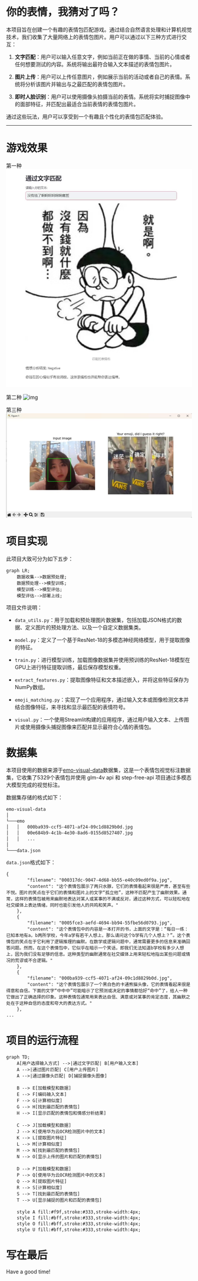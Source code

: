 # 你的表情，我猜对了吗？

本项目旨在创建一个有趣的表情包匹配游戏。通过结合自然语言处理和计算机视觉技术，我们收集了大量网络上的表情包图片。用户可以通过以下三种方式进行交互：

1. **文字匹配**：用户可以输入任意文字，例如当前正在做的事情、当前的心情或者任何想要测试的内容。系统将输出最符合输入文本描述的表情包图片。

2. **图片上传**：用户可以上传任意图片，例如展示当前的活动或者自己的表情。系统将分析该图片并输出与之最匹配的表情包图片。

3. **即时人脸识别**：用户可以使用摄像头拍摄当前的表情。系统将实时捕捉图像中的面部特征，并匹配出最适合当前表情的表情包图片。

通过这些玩法，用户可以享受到一个有趣且个性化的表情包匹配体验。

---

# 游戏效果

第一种
![img](./img/p1.jpg)

第二种
![img](./img/p2.jpg)

第三种
![img](./img/p3.jpg)

# 项目实现

此项目大致可分为如下五步：

```mermaid
graph LR;
    数据收集-->数据预处理;
    数据预处理-->模型训练;
    模型训练-->模型评估;
    模型评估-->部署上线;
```

项目文件说明：

- `data_utils.py`：用于加载和预处理图片数据集，包括加载JSON格式的数据、定义图片的预处理方法、以及一个自定义数据集类。

- `model.py`：定义了一个基于ResNet-18的多模态神经网络模型，用于提取图像的特征。

- `train.py`：进行模型训练，加载图像数据集并使用预训练的ResNet-18模型在GPU上进行特征提取训练，最后保存模型权重。

- `extract_features.py`：提取图像特征和文本描述嵌入，并将这些特征保存为NumPy数组。

- `emoji_matching.py`：实现了一个应用程序，通过输入文本或图像检测文本并结合图像特征，来寻找和显示最匹配的表情符号。

- `visual.py`：一个使用Streamlit构建的应用程序，通过用户输入文本、上传图片或使用摄像头捕捉图像来匹配并显示最符合心情的表情包。

# 数据集

本项目使用的数据来源于[emo-visual-data](https://github.com/LLM-Red-Team/emo-visual-data)数据集，这是一个表情包视觉标注数据集，它收集了5329个表情包并使用 glm-4v api 和 step-free-api 项目通过多模态大模型完成的视觉标注。

数据集存储的格式如下：
```
emo-visual-data
│     
└───emo
│   │   000ba939-ccf5-4071-af24-09c1d8829b0d.jpg
│   │   00e684b9-4c1b-4e30-8ad6-0155d8527407.jpg
│   │   ...
│  
└───data.json
```

`data.json`格式如下：
```
{
        "filename": "000317dc-9047-4d68-bb55-e40c09ed0f9a.jpg",
        "content": "这个表情包展示了两只水豚，它们的表情看起来很是严肃，甚至有些不悦。图片的笑点在于它们的表情和图片上的文字“孤立他”，这种不匹配产生了幽默效果。通常，这样的表情包被用来幽默地表达对某人或某事的不满或反对，通过这种方式，可以轻松地在社交媒体上表达情绪，同时也能引发他人的共鸣和笑声。"
    },
    {
        "filename": "0005fce3-aefd-4694-bb94-55fbe56d0793.jpg",
        "content": "这个表情包中的内容是一本打开的书，上面的文字是：“每日一练：已知本地有a，b两所学校，今年a学有若干人想上，那么请问这个b学有几个人想上？”。这个表情包的笑点在于它利用了逻辑推理的幽默。在数学或逻辑问题中，通常需要更多的信息来准确回答问题。然而，在这个表情包中，它似乎在暗示一个笑话，即我们无法知道b学校有多少人想上，因为我们没有足够的信息。这种类型的幽默通常在社交媒体上用来轻松地指出某些问题或情况的荒谬或不合逻辑。"
    },
    {
        "filename": "000ba939-ccf5-4071-af24-09c1d8829b0d.jpg",
        "content": "这个表情包展示了一个黑白色的卡通熊猫头像，它的表情看起来很是得意和自信。下面的文字“中中中”可能暗示了它预测或决定的事情都恰好“命中”了，给人一种它做出了正确选择的印象。这种表情包通常用来表达自信、满意或对某事的肯定态度，其幽默之处在于这种自信的态度和夸大的表达方式。"
    },
...
```

# 项目的运行流程

```mermaid
graph TD;
    A[用户选择输入方式] -->|通过文字匹配| B[用户输入文本]
    A -->|通过图片匹配| C[用户上传图片]
    A -->|通过摄像头匹配| D[捕捉摄像头图像]
    
    B --> E[加载模型和数据]
    E --> F[编码输入文本]
    F --> G[计算相似度]
    G --> H[找到最匹配的表情包]
    H --> I[显示匹配的表情包和情感分析结果]
    
    C --> J[加载模型和数据]
    J --> K[使用华为云OCR检测图片中的文本]
    K --> L[提取图片特征]
    L --> M[计算相似度]
    M --> N[找到最匹配的表情包]
    N --> O[显示上传的图片和匹配的表情包]
    
    D --> P[加载模型和数据]
    P --> Q[使用华为云OCR检测图片中的文本]
    Q --> R[提取图片特征]
    R --> S[计算相似度]
    S --> T[找到最匹配的表情包]
    T --> U[显示捕捉的图片和匹配的表情包]
    
    style A fill:#f9f,stroke:#333,stroke-width:4px;
    style I fill:#bff,stroke:#333,stroke-width:4px;
    style O fill:#bff,stroke:#333,stroke-width:4px;
    style U fill:#bff,stroke:#333,stroke-width:4px;
```

# 写在最后

Have a good time!